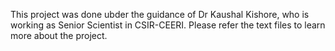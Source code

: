 ﻿This project was done ubder the guidance of Dr Kaushal Kishore, who is working as Senior Scientist in CSIR-CEERI.
Please refer the text files to learn more about the project.
